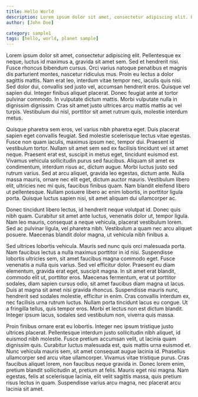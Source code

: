 ```yaml
---
title: Hello World
description: Lorem ipsum dolor sit amet, consectetur adipiscing elit. Pellentesque ex neque, luctus id maximus a, gravida sit amet sem. Sed et hendrerit nisi. Fusce rhoncus bibendum cursus. Orci varius natoque penatibus et magnis dis parturient montes, nascetur ridiculus mus.
author: [John Doe]

category: sample1
tags: [hello, world, planet sample]
---
```

Lorem ipsum dolor sit amet, consectetur adipiscing elit. Pellentesque ex neque, luctus id maximus a, gravida sit amet sem. Sed et hendrerit nisi. Fusce rhoncus bibendum cursus. Orci varius natoque penatibus et magnis dis parturient montes, nascetur ridiculus mus. Proin eu lectus a dolor sagittis mattis. Nam erat leo, interdum vitae tempor nec, iaculis quis nisi. Sed dolor dui, convallis sed justo vel, accumsan hendrerit eros. Quisque vel sapien dui. Integer finibus aliquet placerat. Donec feugiat ante at tortor pulvinar commodo. In vulputate dictum mattis. Morbi vulputate nulla in dignissim dignissim. Cras sit amet justo ultrices arcu mattis mattis ac vel turpis. Vestibulum dui nisl, porttitor sit amet rutrum quis, molestie interdum metus.

Quisque pharetra sem eros, vel varius nibh pharetra eget. Duis placerat sapien eget convallis feugiat. Sed molestie scelerisque lectus vitae egestas. Fusce non quam iaculis, maximus ipsum nec, tempor dui. Praesent id vestibulum tortor. Nullam sit amet sem sed ex facilisis tincidunt vel sit amet neque. Praesent erat est, suscipit in metus eget, tincidunt euismod est. Vivamus vehicula sollicitudin purus sed faucibus. Aliquam sit amet ex condimentum, interdum risus ac, dictum augue. Morbi luctus justo sed rutrum varius. Sed at arcu aliquet, gravida leo egestas, dictum ante. Nulla massa mauris, ornare nec elit eget, dictum auctor mauris. Vestibulum libero elit, ultricies nec mi quis, faucibus finibus quam. Nam blandit eleifend libero ut pellentesque. Nullam posuere libero ac enim lobortis, in porttitor ligula porta. Quisque luctus sapien nisi, sit amet aliquam dui ullamcorper ac.

Donec tincidunt libero lectus, id hendrerit neque volutpat id. Donec quis nibh quam. Curabitur sit amet ante luctus, venenatis dolor ut, tempor ligula. Nam leo mauris, consequat a neque vehicula, placerat vestibulum lorem. Sed ac pulvinar ligula, vel pharetra nibh. Vestibulum a quam nec arcu aliquet posuere. Maecenas blandit dolor magna, ut vehicula nibh finibus a.

Sed ultrices lobortis vehicula. Mauris sed nunc quis orci malesuada porta. Nam faucibus lectus a nulla maximus porttitor in id nisi. Suspendisse lobortis ultricies sem, sit amet faucibus magna commodo eget. Fusce venenatis a nulla quis varius. Sed vel efficitur dolor. Praesent eu diam elementum, gravida erat eget, suscipit magna. In sit amet erat blandit, commodo elit ut, porttitor eros. Maecenas fermentum, erat ut porttitor sodales, diam sapien cursus odio, sit amet faucibus diam magna ut lacus. Duis at magna sit amet nisi gravida rhoncus. Suspendisse mauris nunc, hendrerit sed sodales molestie, efficitur in enim. Cras convallis interdum ex, nec facilisis urna rutrum luctus. Nullam porta tincidunt lacus eu congue. Ut a fringilla tellus, quis tempor eros. Morbi et lectus non est dictum blandit. Integer ipsum lacus, sodales sed vestibulum non, viverra quis massa.

Proin finibus ornare erat eu lobortis. Integer nec ipsum tristique justo ultrices placerat. Pellentesque interdum justo sollicitudin nibh aliquet, id euismod nibh molestie. Fusce pretium accumsan velit, ut lacinia quam dignissim quis. Curabitur luctus malesuada est, quis mattis urna euismod et. Nunc vehicula mauris sem, sit amet consequat augue lacinia id. Phasellus ullamcorper sed arcu vitae ullamcorper. Vivamus vitae tristique purus. Cras faucibus aliquet lorem, non faucibus neque gravida in. Donec lorem enim, pretium blandit sollicitudin at, pretium at felis. Mauris eget nisi magna. Nam egestas, felis at scelerisque lacinia, elit velit sagittis massa, quis pretium risus lectus in quam. Suspendisse varius arcu magna, nec placerat arcu lacinia sit amet.